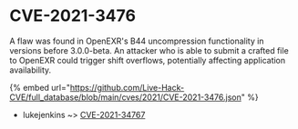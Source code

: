 # CVE-2021-3476

A flaw was found in OpenEXR's B44 uncompression functionality in versions before 3.0.0-beta. An attacker who is able to submit a crafted file to OpenEXR could trigger shift overflows, potentially affecting application availability.

{% embed url="https://github.com/Live-Hack-CVE/full_database/blob/main/cves/2021/CVE-2021-3476.json" %}


* lukejenkins ~> [CVE-2021-34767](https://www.alice-snow.ru/2021/database/cve-2021-3476/cve-2021-34767-lukejenkins)